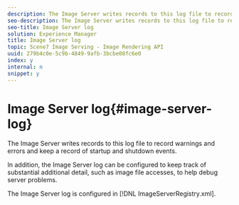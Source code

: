 ```yaml
---
description: The Image Server writes records to this log file to record warnings and errors and keep a record of startup and shutdown events.
seo-description: The Image Server writes records to this log file to record warnings and errors and keep a record of startup and shutdown events.
seo-title: Image Server log
solution: Experience Manager
title: Image Server log
topic: Scene7 Image Serving - Image Rendering API
uuid: 279b4c0e-5c9b-4849-9afb-3bcbe08fc6e0
index: y
internal: n
snippet: y
---
```


# Image Server log{#image-server-log}

The Image Server writes records to this log file to record warnings and errors and keep a record of startup and shutdown events.

In addition, the Image Server log can be configured to keep track of substantial additional detail, such as image file accesses, to help debug server problems.

The Image Server log is configured in [!DNL ImageServerRegistry.xml]. 
